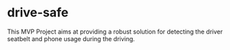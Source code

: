 # drive-safe
This MVP Project aims at providing a robust solution for detecting the driver seatbelt and phone usage during the driving.
